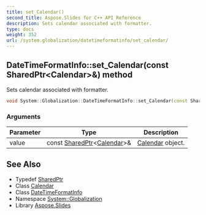 ```yaml
---
title: set_Calendar()
second_title: Aspose.Slides for C++ API Reference
description: Sets calendar associated with formatter.
type: docs
weight: 352
url: /system.globalization/datetimeformatinfo/set_calendar/
---
```

## DateTimeFormatInfo::set_Calendar(const SharedPtr\<Calendar\>\&) method


Sets calendar associated with formatter.

```cpp
void System::Globalization::DateTimeFormatInfo::set_Calendar(const SharedPtr<Calendar> &value)
```


### Arguments

| Parameter | Type | Description |
| --- | --- | --- |
| value | const [SharedPtr](../../../system/sharedptr/)\<[Calendar](../../calendar/)\>\& | [Calendar](../../calendar/) object. |

## See Also

* Typedef [SharedPtr](../../../system/sharedptr/)
* Class [Calendar](../../calendar/)
* Class [DateTimeFormatInfo](../)
* Namespace [System::Globalization](../../)
* Library [Aspose.Slides](../../../)
